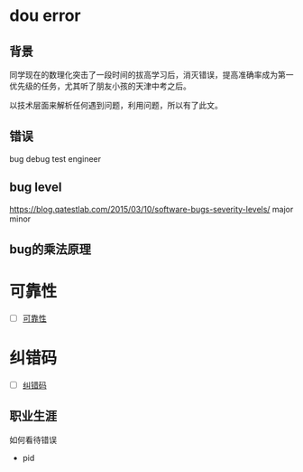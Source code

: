 # dou error
## 背景
同学现在的数理化突击了一段时间的拔高学习后，消灭错误，提高准确率成为第一优先级的任务，尤其听了朋友小孩的天津中考之后。

以技术层面来解析任何遇到问题，利用问题，所以有了此文。

## 错误


bug
debug 
test engineer
## bug level
https://blog.qatestlab.com/2015/03/10/software-bugs-severity-levels/
major 
minor

## bug的乘法原理


# 可靠性
- [ ] [可靠性](https://www.google.com/search?q=%E5%8F%AF%E9%9D%A0%E6%80%A7&sxsrf=ALeKk029lxjqy3_aHuxCF3raQHx6o41PtQ%3A1629340131069&ei=48EdYbPSA9GT-AawtJnAAg&oq=%E5%8F%AF%E9%9D%A0%E6%80%A7&gs_lcp=Cgdnd3Mtd2l6EAM6BAgjECc6CwgAEIAEELEDEIMBOggIABCABBCxAzoECAAQQzoICAAQsQMQgwE6BQgAEIAEOg0IABCABBCxAxCDARAMOgcIABCABBAMOgYIABAMEANKBAhBGABQ1RpY9yZghSloAHAAeACAAX6IAZEJkgEDMy44mAEAoAEBwAEB&sclient=gws-wiz&ved=0ahUKEwjzz-v9hLzyAhXRCd4KHTBaBigQ4dUDCA4&uact=5)
# 纠错码
- [ ] [纠错码](https://www.google.com/search?q=%E7%BA%A0%E9%94%99%E7%A0%81&sxsrf=ALeKk032unlk17is6n0lIW9nrrA_x1aTBw%3A1629340293949&ei=hcIdYci2OYfz-QaQopewAg&oq=%E7%BA%A0%E9%94%99%E7%A0%81&gs_lcp=Cgdnd3Mtd2l6EAMyBQgAEIAEMgUIABCABDIECAAQHjIECAAQHjIECAAQHjIGCAAQBRAeMggIABAFEAoQHjIGCAAQBRAeMgYIABAFEB4yBggAEAUQHjoECCMQJzoGCCMQJxATOgQIABBDOgsIABCABBCxAxCDAToICAAQgAQQsQM6CAgAELEDEIMBOgcIABCABBAMSgQIQRgAULCLAViylwFgqJkBaABwAHgAgAGIAYgB-giSAQMxLjmYAQCgAQHAAQE&sclient=gws-wiz&ved=0ahUKEwiIjcHLhbzyAhWHed4KHRDRBSYQ4dUDCA4&uact=5)



## 职业生涯

如何看待错误

- pid

